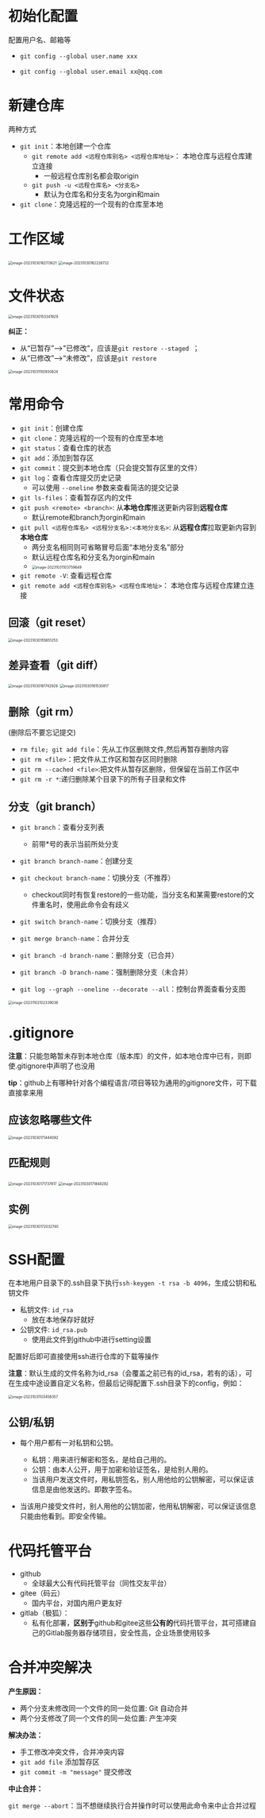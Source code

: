 # 初始化配置

配置用户名、邮箱等

- `git config --global user.name xxx` 

- `git config --global user.email xx@qq.com`

# 新建仓库

两种方式

- `git init`：本地创建一个仓库
  - `git remote add <远程仓库别名> <远程仓库地址>`： 本地仓库与远程仓库建立连接
    - 一般远程仓库别名都会取origin
  - `git push -u <远程仓库名> <分支名>`
    - 默认为仓库名和分支名为orgin和main
- `git clone`：克隆远程的一个现有的仓库至本地

# 工作区域

<img src="https://s2.loli.net/2023/10/30/y2lDuf3CjBQASWG.png" alt="image-20231030162113621" style="zoom:50%;" />

<img src="https://s2.loli.net/2023/10/30/M8vjQEposGIP4hc.png" alt="image-20231030162226732" style="zoom:50%;" />

# 文件状态

<img src="https://s2.loli.net/2023/10/30/OsmPL9Wxn3ubVY4.png" alt="image-20231030153341929" style="zoom: 50%;" />

**纠正：**

- 从“已暂存”—>"已修改"，应该是`git restore --staged `；
- 从“已修改”—>“未修改”，应该是`git restore`

<img src="https://s2.loli.net/2023/10/31/6kf27VWvM4PtX9x.png" alt="image-20231031150930824" style="zoom:50%;" />

# 常用命令

- `git init`：创建仓库
- `git clone`：克隆远程的一个现有的仓库至本地
- `git status`：查看仓库的状态
- `git add`：添加到暂存区
- `git commit`：提交到本地仓库（只会提交暂存区里的文件）
- `git log`：查看仓库提交历史记录
  - 可以使用 `--oneline` 参数来查看简洁的提交记录
- `git ls-files`：查看暂存区内的文件
- `git push <remote> <branch>`: 从**本地仓库**推送更新内容到**远程仓库**
  - 默认remote和branch为orgin和main
- `git pull <远程仓库名> <远程分支名>:<本地分支名>`: 从**远程仓库**拉取更新内容到**本地仓库**
  - 两分支名相同则可省略冒号后面“本地分支名”部分
  - 默认远程仓库名和分支名为orgin和main
  - <img src="https://s2.loli.net/2023/10/31/pkiJzly6dPMuwoQ.png" alt="image-20231031103759649" style="zoom:50%;" />
- `git remote -V`: 查看远程仓库
- `git remote add <远程仓库别名> <远程仓库地址>`： 本地仓库与远程仓库建立连接

## 回滚（git reset）

<img src="https://s2.loli.net/2023/10/30/5ZnvGtd4R6yQb1p.png" alt="image-20231030155651253" style="zoom:50%;" />

## 差异查看（git diff）

<img src="https://s2.loli.net/2023/10/30/L3HI85v4D2ZKS91.png" alt="image-20231030161742926" style="zoom:50%;" />

<img src="https://s2.loli.net/2023/10/30/prid9gTxfBZU8Vy.png" alt="image-20231030161530817" style="zoom:50%;" />

## 删除（git rm）

(删除后不要忘记提交)

- `rm file; git add file`：先从工作区删除文件,然后再暂存删除内容
- `git rm <file>`：把文件从工作区和暂存区同时删除
- `git rm --cached <file>`:把文件从暂存区删除，但保留在当前工作区中
- `git rm -r *`:递归删除某个目录下的所有子目录和文件

## 分支（git branch）

- `git branch`：查看分支列表
  - 前带*号的表示当前所处分支
- `git branch branch-name`：创建分支
- `git checkout branch-name`：切换分支（不推荐）
  - checkout同时有恢复restore的一些功能，当分支名和某需要restore的文件重名时，使用此命令会有歧义
- `git switch branch-name`：切换分支（推荐）
- `git merge branch-name`：合并分支
- `git branch -d branch-name`：删除分支（已合并）
- `git branch -D branch-name`：强制删除分支（未合并）

- `git log --graph --oneline --decorate --all`：控制台界面查看分支图

<img src="https://s2.loli.net/2023/11/02/mZEraufy4O8TAJl.png" alt="image-20231102102339036" style="zoom:50%;" />

# .gitignore

**注意**：只能忽略暂未存到本地仓库（版本库）的文件，如本地仓库中已有，则即使.gitignore中声明了也没用

**tip**：github上有哪种针对各个编程语言/项目等较为通用的gitignore文件，可下载直接拿来用

## 应该忽略哪些文件

<img src="https://s2.loli.net/2023/10/30/jdKao8Y6Vgk1uXN.png" alt="image-20231030171444092" style="zoom:50%;" />

## 匹配规则

<img src="https://s2.loli.net/2023/10/30/NBxkpoi3Qrfe9tI.png" alt="image-20231030171737817" style="zoom:50%;" />

<img src="https://s2.loli.net/2023/10/30/SZ2DQcxoMt7ln69.png" alt="image-20231030171848292" style="zoom:50%;" />

## 实例

<img src="https://s2.loli.net/2023/10/30/WMvJk1PBiDwr6Sg.png" alt="image-20231030172032740" style="zoom: 50%;" />

# SSH配置

在本地用户目录下的.ssh目录下执行`ssh-keygen -t rsa -b 4096`，生成公钥和私钥文件

- 私钥文件: `id_rsa `
  - 放在本地保存好就好
- 公钥文件: `id_rsa.pub`
  - 使用此文件到github中进行setting设置

配置好后即可直接使用ssh进行仓库的下载等操作

**注意**：默认生成的文件名称为id_rsa（会覆盖之前已有的id_rsa，若有的话），可在生成中途设置自定义名称，但最后记得配置下.ssh目录下的config，例如：

<img src="https://s2.loli.net/2023/10/31/qOLvPHZoNdtng1J.png" alt="image-20231031103458357" style="zoom:50%;" />

## 公钥/私钥

- 每个用户都有一对私钥和公钥。
  - 私钥：用来进行解密和签名，是给自己用的。
  - 公钥：由本人公开，用于加密和验证签名，是给别人用的。
  - 当该用户发送文件时，用私钥签名，别人用他给的公钥解密，可以保证该信息是由他发送的。即数字签名。

- 当该用户接受文件时，别人用他的公钥加密，他用私钥解密，可以保证该信息只能由他看到。即安全传输。

# 代码托管平台

- github
  - 全球最大公有代码托管平台（同性交友平台）
- gitee（码云）
  - 国内平台，对国内用户更友好
- gitlab（极狐）：
  - 私有化部署，**区别于**github和gitee这些**公有的**代码托管平台，其可搭建自己的Gitlab服务器存储项目，安全性高，企业场景使用较多

# 合并冲突解决

**产生原因：**

- 两个分支未修改同一个文件的同一处位置: Git 自动合并
- 两个分支修改了同一个文件的同一处位置: 产生冲突

**解决办法：**

- 手工修改冲突文件，合并冲突内容
- `git add file` 添加暂存区
- `git commit -m "message"`  提交修改

**中止合并：**

`git merge --abort`：当不想继续执行合并操作时可以使用此命令来中止合并过程